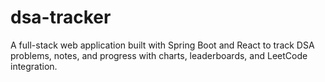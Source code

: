# dsa-tracker
A full-stack web application built with Spring Boot and React to track DSA problems, notes, and progress with charts, leaderboards, and LeetCode integration.

